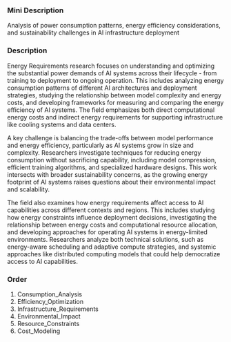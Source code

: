 ### Mini Description

Analysis of power consumption patterns, energy efficiency considerations, and sustainability challenges in AI infrastructure deployment

### Description

Energy Requirements research focuses on understanding and optimizing the substantial power demands of AI systems across their lifecycle - from training to deployment to ongoing operation. This includes analyzing energy consumption patterns of different AI architectures and deployment strategies, studying the relationship between model complexity and energy costs, and developing frameworks for measuring and comparing the energy efficiency of AI systems. The field emphasizes both direct computational energy costs and indirect energy requirements for supporting infrastructure like cooling systems and data centers.

A key challenge is balancing the trade-offs between model performance and energy efficiency, particularly as AI systems grow in size and complexity. Researchers investigate techniques for reducing energy consumption without sacrificing capability, including model compression, efficient training algorithms, and specialized hardware designs. This work intersects with broader sustainability concerns, as the growing energy footprint of AI systems raises questions about their environmental impact and scalability.

The field also examines how energy requirements affect access to AI capabilities across different contexts and regions. This includes studying how energy constraints influence deployment decisions, investigating the relationship between energy costs and computational resource allocation, and developing approaches for operating AI systems in energy-limited environments. Researchers analyze both technical solutions, such as energy-aware scheduling and adaptive compute strategies, and systemic approaches like distributed computing models that could help democratize access to AI capabilities.

### Order

1. Consumption_Analysis
2. Efficiency_Optimization
3. Infrastructure_Requirements
4. Environmental_Impact
5. Resource_Constraints
6. Cost_Modeling
